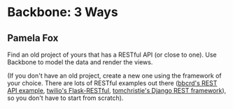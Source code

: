 Backbone: 3 Ways
=========

Pamela Fox
---------

Find an old project of yours that has a RESTful API (or close to one). Use Backbone to model the data and render the views.

(If you don't have an old project, create a new one using the framework of your choice. There are lots of RESTful examples out there ([bbcrd's REST API example](https://github.com/bbcrd/REST-API-example), [twilio's Flask-RESTful](https://github.com/twilio/flask-restful), [tomchristie's Django REST framework](https://github.com/tomchristie/django-rest-framework)), so you don't have to start from scratch).